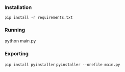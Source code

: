 ### Installation
`pip install -r requirements.txt`

### Running
python main.py

### Exporting
`pip install pyinstaller`
`pyinstaller --onefile main.py`